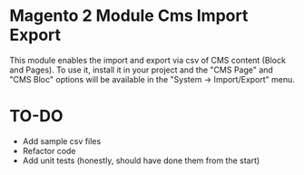 # Magento 2 Module Cms Import Export

This module enables the import and export via csv of CMS content (Block and Pages).
To use it, install it in your project and the "CMS Page" and "CMS Bloc" options will be available in the "System -> Import/Export" menu.

# TO-DO

- Add sample csv files
- Refactor code 
- Add unit tests (honestly, should have done them from the start)

